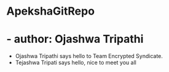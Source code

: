 # ApekshaGitRepo
# - author: Ojashwa Tripathi
- Ojashwa Tripathi says hello to Team Encrypted Syndicate.
- Tejashwa Tripati says hello, nice to meet you all
